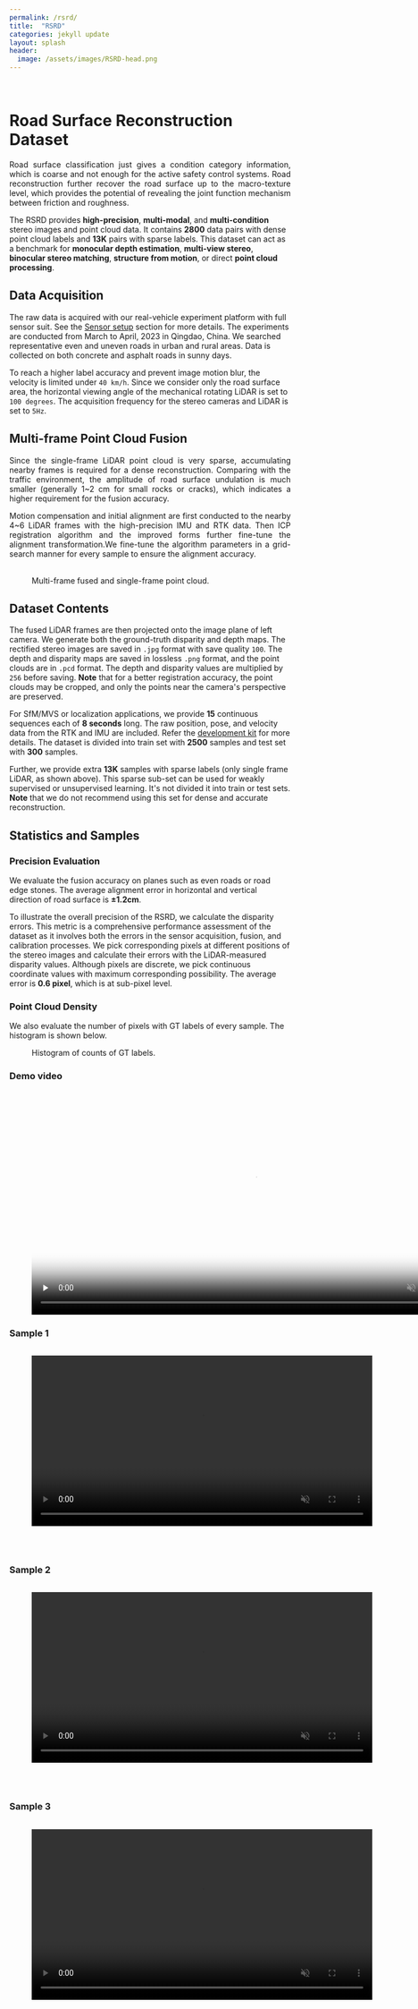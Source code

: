```yaml
---
permalink: /rsrd/
title:  "RSRD"
categories: jekyll update
layout: splash
header:
  image: /assets/images/RSRD-head.png
---
```

<br>

# Road Surface Reconstruction Dataset
<p style="text-align: justify;">
Road surface classification just gives a condition category information, which is coarse and not enough for the active safety control systems. Road reconstruction further
recover the road surface up to the macro-texture level, which provides the potential of revealing the joint function mechanism between friction and roughness.
</p>

The RSRD provides **high-precision**, **multi-modal**, and **multi-condition** stereo images and point cloud data. It contains **2800** data pairs with dense point cloud labels and **13K** pairs with sparse labels. 
This dataset can act as a benchmark for **monocular depth estimation**, **multi-view stereo**, **binocular stereo matching**, **structure from motion**, or direct **point cloud processing**.

## Data Acquisition
The raw data is acquired with our real-vehicle experiment platform with full sensor suit. See the [Sensor setup](/sensors) section for more details.
The experiments are conducted from March to April, 2023 in Qingdao, China. We searched representative even and uneven roads in urban and rural areas. Data is collected on both concrete and asphalt roads in sunny days.

To reach a higher label accuracy and prevent image motion blur, the velocity is limited under `40 km/h`. Since we consider only the road surface area, the horizontal viewing angle of the mechanical rotating LiDAR is set to `100 degrees`. The acquisition frequency for the stereo cameras and LiDAR is set to `5Hz`.


## Multi-frame Point Cloud Fusion

<p style="text-align: justify;">
Since the single-frame LiDAR point cloud is very sparse, accumulating nearby frames is required for a dense reconstruction. Comparing with the traffic environment, the amplitude of road surface undulation is much smaller (generally 1~2 cm for small rocks or cracks), which indicates a higher requirement for the fusion accuracy. 
</p>

<p style="text-align: justify;">
Motion compensation and initial alignment are first conducted to the nearby 4~6 LiDAR frames with the high-precision IMU and RTK data. Then ICP registration algorithm and the improved forms further fine-tune the alignment transformation.We fine-tune the algorithm parameters in a grid-search manner for every sample to ensure the alignment accuracy.
</p>

<!-- However, the geometric features near road surface area are in lack, and the distance intervals of LiDAR scan lines on road surface are nonlinear. Also, the road scenarios are variable and the algorithms are not robust to all samples. That brings much challenge to the high-precision registration. -->



<figure class="half">
<a href="/assets/images/image_with_points.png">
<img src="/assets/images/image_with_points.png"  alt=""></a>
<a href="/assets/images/image_with_points2.jpg">
<img src="/assets/images/image_with_points2.jpg" alt=""></a>
<figcaption>Multi-frame fused and single-frame point cloud.</figcaption>
</figure>


## Dataset Contents

The fused LiDAR frames are then projected onto the image plane of left camera. We generate both the ground-truth disparity and depth maps. 
The rectified stereo images are saved in `.jpg` format with save quality `100`. The depth and disparity maps are saved in lossless `.png` format, and the point clouds are in `.pcd` format.
The depth and disparity values are multiplied by `256` before saving. **Note** that for a better registration accuracy, the point clouds may be cropped, and only the points near the camera's perspective are preserved.  

For SfM/MVS or localization applications, we provide **15** continuous sequences each of **8 seconds** long. The raw position, pose, and velocity data from the RTK and IMU are included. 
Refer the [development kit](/download) for more details. The dataset is divided into train set with **2500** samples and test set with **300** samples.

Further, we provide extra **13K** samples with sparse labels (only single frame LiDAR, as shown above). This sparse sub-set can be used for weakly supervised or unsupervised learning.
It's not divided it into train or test sets. **Note** that we do not recommend using this set for dense and accurate reconstruction.

##  Statistics and Samples
### Precision Evaluation
We evaluate the fusion accuracy on planes such as even roads or road edge stones. The average alignment error in horizontal and vertical direction of road surface is **&plusmn;1.2cm**.

To illustrate the overall precision of the RSRD, we calculate the disparity errors. This metric is a comprehensive performance assessment of the dataset as it involves both the errors in the sensor acquisition, fusion, and calibration processes.
We pick corresponding pixels at different positions of the stereo images and calculate their errors with the LiDAR-measured disparity values. Although pixels are discrete, we pick continuous coordinate values with maximum corresponding possibility. 
The average error is **0.6 pixel**, which is at sub-pixel level.

### Point Cloud Density
We also evaluate the number of pixels with GT labels of every sample. The histogram is shown below.
<figure class="align-center" style="width: 50%; margin-top: 0;">
  <a href="/assets/images/counts-RSRD.jpg">
  <img src="/assets/images/counts-RSRD.jpg" alt=""></a>
  <figcaption>Histogram of counts of GT labels.</figcaption>
</figure>

### Demo video
<figure class="align-center" style="width: 100%; margin-top: 0;">
  <video controls loop muted playsinline preload="none" width="800" poster="/assets/images/poster.jpg">
    <source src="/assets/videos/pre540.mp4" type="video/mp4">
  </video>
</figure>

### Sample 1
<figure class="align-center" style="width: 100%; margin-top: 0;">
  <a href="/assets/images/RSRD-sample1.png">
  <img src="/assets/images/RSRD-sample1.png" alt=""></a>
</figure>

<figure class="align-left" style="margin-top: 0;">
  <video autoplay loop muted playsinline preload="auto" width="610">
    <source src="/assets/videos/concrete-hole.webm" type="video/webm">
  </video>
</figure>

<figure class="align-middle" style="width: 36%; margin-top: 0;">
  <a href="/assets/images/RSRD-sample1d.png">
  <img  src="/assets/images/RSRD-sample1d.png" alt=""></a>
</figure>
<br>

### Sample 2
<figure class="align-center" style="width: 100%; margin-top: 0;">
  <a href="/assets/images/RSRD-sample2.png">
  <img src="/assets/images/RSRD-sample2.png" alt=""></a>
</figure>

<figure class="align-left" style="margin-top: 0;">
  <video autoplay loop muted playsinline preload="auto" width="610">
    <source src="/assets/videos/potehole.webm" type="video/webm">
  </video>
</figure>

<figure class="align-middle" style="margin-top: 0;">
  <a href="/assets/images/RSRD-sample2d.png">
  <img  src="/assets/images/RSRD-sample2d.png" alt=""></a>
</figure>
<br>

### Sample 3
<figure class="align-center" style="width: 100%; margin-top: 0;">
  <a href="/assets/images/RSRD-sample3.png">
  <img src="/assets/images/RSRD-sample3.png" alt=""></a>
</figure>

<figure class="align-left" style="margin-top: 0;">
  <video autoplay loop muted playsinline preload="auto" width="610">
    <source src="/assets/videos/speedbump.webm" type="video/webm">
  </video>
</figure>

<figure class="align-middle" style="margin-top: 0;">
  <a href="/assets/images/RSRD-sample3d.png">
  <img  src="/assets/images/RSRD-sample3d.png" alt=""></a>
</figure>








